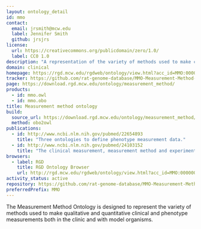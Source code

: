 ```yaml
---
layout: ontology_detail
id: mmo
contact:
  email: jrsmith@mcw.edu
  label: Jennifer Smith
  github: jrsjrs
license:
  url: https://creativecommons.org/publicdomain/zero/1.0/
  label: CC0 1.0
description: "A representation of the variety of methods used to make clinical and phenotype measurements. "
domain: clinical
homepage: https://rgd.mcw.edu/rgdweb/ontology/view.html?acc_id=MMO:0000000
tracker: https://github.com/rat-genome-database/MMO-Measurement-Method-Ontology/issues
page: https://download.rgd.mcw.edu/ontology/measurement_method/
products:
  - id: mmo.owl
  - id: mmo.obo
title: Measurement method ontology
build:
  source_url: https://download.rgd.mcw.edu/ontology/measurement_method/measurement_method.obo
  method: obo2owl
publications:
  - id: http://www.ncbi.nlm.nih.gov/pubmed/22654893
    title: "Three ontologies to define phenotype measurement data."
  - id: http://www.ncbi.nlm.nih.gov/pubmed/24103152
    title: "The clinical measurement, measurement method and experimental condition ontologies: expansion, improvements and new applications."
browsers:
  - label: RGD
    title: RGD Ontology Browser
    url: http://rgd.mcw.edu/rgdweb/ontology/view.html?acc_id=MMO:0000000
activity_status: active
repository: https://github.com/rat-genome-database/MMO-Measurement-Method-Ontology
preferredPrefix: MMO
---
```


The Measurement Method Ontology is designed to represent the variety of methods used to make qualitative and quantitative clinical and phenotype measurements both in the clinic and with model organisms.
